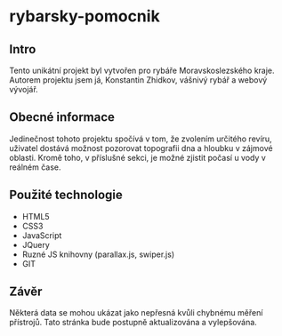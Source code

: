 # rybarsky-pomocnik

## Intro
Tento unikátní projekt byl vytvořen pro rybáře Moravskoslezského kraje. Autorem projektu jsem já, Konstantin Zhidkov, vášnivý rybář a webový vývojář.

## Obecné informace
Jedinečnost tohoto projektu spočívá v tom, že zvolením určitého revíru, uživatel dostává možnost pozorovat topografii dna a hloubku v zájmové oblasti. Kromě toho, v příslušné sekci, je možné zjistit počasí u vody v reálném čase.

## Použité technologie
* HTML5
* CSS3
* JavaScript
* JQuery
* Ruzné JS knihovny (parallax.js, swiper.js)
* GIT

## Závěr
Některá data se mohou ukázat jako nepřesná kvůli chybnému měření přístrojů. Tato stránka bude postupně aktualizována a vylepšována.
